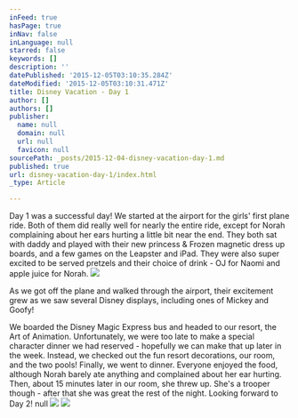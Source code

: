```yaml
---
inFeed: true
hasPage: true
inNav: false
inLanguage: null
starred: false
keywords: []
description: ''
datePublished: '2015-12-05T03:10:35.284Z'
dateModified: '2015-12-05T03:10:31.471Z'
title: Disney Vacation - Day 1
author: []
authors: []
publisher:
  name: null
  domain: null
  url: null
  favicon: null
sourcePath: _posts/2015-12-04-disney-vacation-day-1.md
published: true
url: disney-vacation-day-1/index.html
_type: Article

---
```

Day 1 was a successful day! We started at the airport for the girls' first plane ride. Both of them did really well for nearly the entire ride, except for Norah complaining about her ears hurting a little bit near the end. They both sat with daddy and played with their new princess & Frozen magnetic dress up boards, and a few games on the Leapster and iPad. They were also super excited to be served pretzels and their choice of drink - OJ for Naomi and apple juice for Norah.
![](https://the-grid-user-content.s3-us-west-2.amazonaws.com/5eb7e3fd-6882-4a94-98de-e344c864d85b.jpg)

As we got off the plane and walked through the airport, their excitement grew as we saw several Disney displays, including ones of Mickey and Goofy!

We boarded the Disney Magic Express bus and headed to our resort, the Art of Animation. Unfortunately, we were too late to make a special character dinner we had reserved - hopefully we can make that up later in the week. Instead, we checked out the fun resort decorations, our room, and the two pools! Finally, we went to dinner. Everyone enjoyed the food, although Norah barely ate anything and complained about her ear hurting. Then, about 15 minutes later in our room, she threw up. She's a trooper though - after that she was great the rest of the night. Looking forward to Day 2!
null
![](https://the-grid-user-content.s3-us-west-2.amazonaws.com/8386e3ec-32ce-4835-ad13-a199f6906cad.jpg)
![](https://the-grid-user-content.s3-us-west-2.amazonaws.com/1884e378-7b84-4b67-b517-623d47c92847.jpg)
